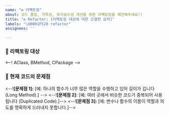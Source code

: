 ```yaml
---
name: "♻️ 리팩토링"
about: 코드 품질, 가독성, 유지보수성 개선을 위한 리팩토링을 제안해주세요!!
title: "♻️ Refactor: [리팩토링 대상에 대한 간결한 요약]"
labels: "\U0001F528 refactor"
assignees: ''

---
```


### 🎯 리팩토링 대상
<--! AClass, BMethod, CPackage --> 

### 🤔 현재 코드의 문제점
<--!**[문제점 1]:** [예: 하나의 함수가 너무 많은 역할을 수행하고 있어 길이가 깁니다 (Long Method).] -->
<--!**[문제점 2]:** [예: 여러 곳에서 비슷한 코드가 중복되어 사용됩니다 (Duplicated Code).]-->
<--!**[문제점 3]:** [예: 변수나 함수의 이름이 역할과 의도를 명확하게 드러내지 못합니다.]-->
